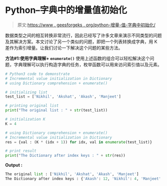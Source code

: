 # Python–字典中的增量值初始化

> 原文:[https://www . geesforgeks . org/python-增量-值-字典中初始化/](https://www.geeksforgeeks.org/python-incremental-value-initialization-in-dictionary/)

数据类型之间的相互转换非常流行，因此已经写了许多文章来演示不同类型的问题及其解决方案。本文讨论了另一个类似的问题，即把一个列表转换成字典，用 K 差作为索引增量。让我们讨论一下解决这个问题的某些方法。

**方法#1:使用字典理解+ `enumerate()`**
使用上述函数的组合可以轻松解决这个问题，字典理解可以执行构造字典的任务，枚举函数可以用来访问索引值以及元素。

```py
# Python3 code to demonstrate
# Incremental value initialization in Dictionary
# using Dictionary comprehension + enumerate()

# initializing list
test_list = ['Nikhil', 'Akshat', 'Akash', 'Manjeet']

# printing original list
print("The original list : " + str(test_list))

# initialization K 
K = 4

# using Dictionary comprehension + enumerate()
# Incremental value initialization in Dictionary
res = {val : (K * (idx + 1)) for idx, val in enumerate(test_list)}

# print result
print("The Dictionary after index keys : " + str(res))
```

**Output :**

```py
The original list : ['Nikhil', 'Akshat', 'Akash', 'Manjeet']
The Dictionary after index keys : {'Akash': 12, 'Nikhil': 4, 'Manjeet': 16, 'Akshat': 8}

```